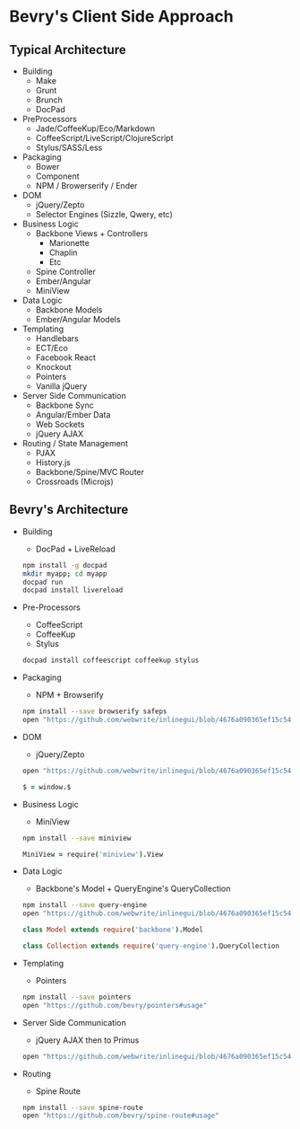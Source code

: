 # Bevry's Client Side Approach

## Typical Architecture

- Building
	- Make
	- Grunt
	- Brunch
	- DocPad
- PreProcessors
	- Jade/CoffeeKup/Eco/Markdown
	- CoffeeScript/LiveScript/ClojureScript
	- Stylus/SASS/Less
- Packaging
	- Bower
	- Component
	- NPM / Browerserify / Ender
- DOM
	- jQuery/Zepto
	- Selector Engines (Sizzle, Qwery, etc)
- Business Logic
	- Backbone Views + Controllers
		- Marionette
		- Chaplin
		- Etc
	- Spine Controller
	- Ember/Angular
	- MiniView
- Data Logic
	- Backbone Models
	- Ember/Angular Models
- Templating
	- Handlebars
	- ECT/Eco
	- Facebook React
	- Knockout
	- Pointers
	- Vanilla jQuery
- Server Side Communication
	- Backbone Sync
	- Angular/Ember Data
	- Web Sockets
	- jQuery AJAX
- Routing / State Management
	- PJAX
	- History.js
	- Backbone/Spine/MVC Router
	- Crossroads (Microjs)


## Bevry's Architecture

- Building
	- DocPad + LiveReload

	``` bash
	npm install -g docpad
	mkdir myapp; cd myapp
	docpad run
	docpad install livereload
	```

- Pre-Processors
	- CoffeeScript
	- CoffeeKup
	- Stylus

	``` bash
	docpad install coffeescript coffeekup stylus
	```

- Packaging
	- NPM + Browserify
	
	``` bash
	npm install --save browserify safeps
	open "https://github.com/webwrite/inlinegui/blob/4676a090365ef15c5479e3b92e1e2250255a9176/docpad.coffee#L110-L143"
	```

- DOM
	- jQuery/Zepto

	``` bash
	open "https://github.com/webwrite/inlinegui/blob/4676a090365ef15c5479e3b92e1e2250255a9176/docpad.coffee#L51-L52"
	```

	``` coffeescript
	$ = window.$
	```

- Business Logic
	- MiniView

	``` bash
	npm install --save miniview
	```

	``` coffeescript
	MiniView = require('miniview').View
	```

- Data Logic
	- Backbone's Model + QueryEngine's QueryCollection
	
	``` bash
	npm install --save query-engine
	open "https://github.com/webwrite/inlinegui/blob/4676a090365ef15c5479e3b92e1e2250255a9176/docpad.coffee#L54-L58"
	```

	``` coffeescript
	class Model extends require('backbone').Model

	class Collection extends require('query-engine').QueryCollection
	```

- Templating
	- Pointers

	``` bash
	npm install --save pointers
	open "https://github.com/bevry/pointers#usage"
	```

- Server Side Communication
	- jQuery AJAX then to Primus

	``` bash
	open "https://github.com/webwrite/inlinegui/blob/4676a090365ef15c5479e3b92e1e2250255a9176/src/documents/scripts/views/app.js.coffee#L353-L393"
	```

- Routing
	- Spine Route

	``` bash
	npm install --save spine-route
	open "https://github.com/bevry/spine-route#usage"
	```

